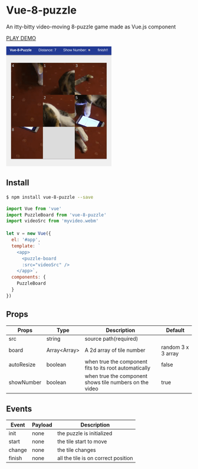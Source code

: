 Vue-8-puzzle
===

An itty-bitty video-moving 8-puzzle game made as Vue.js component

[PLAY DEMO](https://meganetaaan.github.io/vue-8-puzzle/)

![8-puzzle](doc/cat.gif)

## Install

```bash
$ npm install vue-8-puzzle --save
```

```JavaScript
import Vue from 'vue'
import PuzzleBoard from 'vue-8-puzzle'
import videoSrc from 'myvideo.webm'

let v = new Vue({
  el: '#app',
  template: `
    <app>
      <puzzle-board
      :src="videoSrc" />
    </app>`,
  components: {
    PuzzleBoard
  }
})
```

## Props

Props      | Type   | Description                  | Default
-----------|--------|------------------------------|--------------------------------
src | string | source path(required) |
board | Array<Array<number>> | A 2d array of tile number | random 3 x 3 array
autoResize | boolean | when true the component fits to its root automatically | false
showNumber | boolean | when true the component shows tile numbers on the video | true

## Events

Event    | Payload | Description
---------|---------|------------------------------------
init     | none    | the puzzle is initialized
start    | none    | the tile start to move
change   | none    | the tile changes
finish   | none    | all the tile is on correct position
